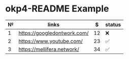 # okp4-README Example

| №   | links                       | $   | status |
|-----|-----------------------------|-----|--------|
| 1   | https://googledontwork.com/ | 12  | ❌       | 
| 2   | https://www.youtube.com/    | 23  | ✅      | 
| 3   | https://mellifera.network/  | 34  | ✅      | 


